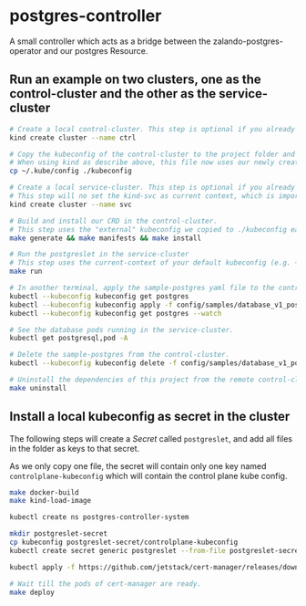 # postgres-controller

A small controller which acts as a bridge between the zalando-postgres-operator and our postgres Resource.

## Run an example on two clusters, one as the control-cluster and the other as the service-cluster

```bash
# Create a local control-cluster. This step is optional if you already have a working kubeconfig/cluster
kind create cluster --name ctrl

# Copy the kubeconfig of the control-cluster to the project folder and name it `kubeconfig`.
# When using kind as describe above, this file now uses our newly created kind-ctrl Cluster as current-context
cp ~/.kube/config ./kubeconfig

# Create a local service-cluster. This step is optional if you already have a working kubeconfig/cluster
# This step will no set the kind-svc as current context, which is important for the next step
kind create cluster --name svc

# Build and install our CRD in the control-cluster.
# This step uses the "external" kubeconfig we copied to ./kubeconfig earlier. This can be configured in the Makefile
make generate && make manifests && make install

# Run the postgreslet in the service-cluster
# This step uses the current-context of your default kubeconfig (e.g. ~/.kube/config)
make run

# In another terminal, apply the sample-postgres yaml file to the control-cluster.
kubectl --kubeconfig kubeconfig get postgres
kubectl --kubeconfig kubeconfig apply -f config/samples/database_v1_postgres.yaml
kubectl --kubeconfig kubeconfig get postgres --watch

# See the database pods running in the service-cluster.
kubectl get postgresql,pod -A

# Delete the sample-postgres from the control-cluster.
kubectl --kubeconfig kubeconfig delete -f config/samples/database_v1_postgres.yaml

# Uninstall the dependencies of this project from the remote control-cluster.
make uninstall
```

## Install a local kubeconfig as secret in the cluster

The following steps will create a _Secret_ called `postgreslet`, and add all files in the folder as keys to that secret.

As we only copy one file, the secret will contain only one key named `controlplane-kubeconfig` which will contain the control plane kube config.

```sh
make docker-build
make kind-load-image

kubectl create ns postgres-controller-system

mkdir postgreslet-secret
cp kubeconfig postgreslet-secret/controlplane-kubeconfig
kubectl create secret generic postgreslet --from-file postgreslet-secret/ --dry-run=client -o yaml | kubectl apply -n postgres-controller-system -f -

kubectl apply -f https://github.com/jetstack/cert-manager/releases/download/v1.1.0/cert-manager.yaml

# Wait till the pods of cert-manager are ready.
make deploy
```